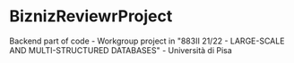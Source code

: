 # BiznizReviewrProject
Backend part of code - Workgroup project in "883II 21/22 - LARGE-SCALE AND MULTI-STRUCTURED DATABASES" - Università di Pisa

